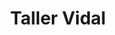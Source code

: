 ---
title: "Taller Vidal"
url: /ciudad-autonoma-de-buenos-aires/taller-vidal/
shop: Autowerkstatt
---